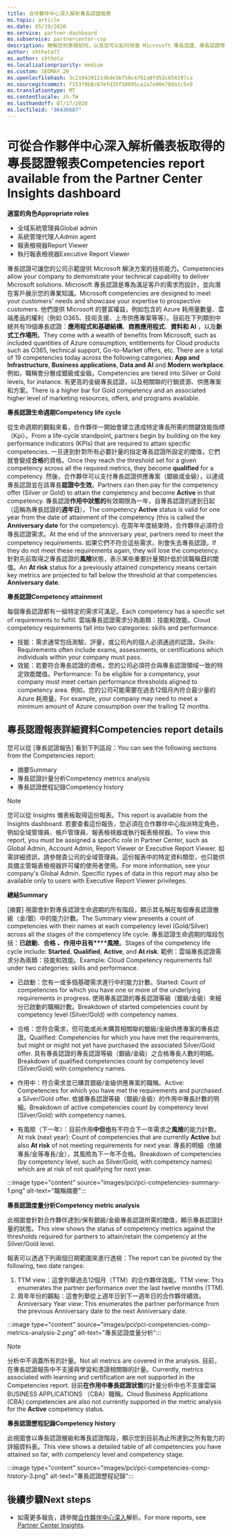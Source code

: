 ```yaml
---
title: 合作夥伴中心深入解析專長認證報表
ms.topic: article
ms.date: 05/19/2020
ms.service: partner-dashboard
ms.subservice: partnercenter-csp
description: 瞭解您的表現如何，以及您可以如何改善 Microsoft 專長認證、專長認證等級和優惠，以協助您提供 Microsoft 解決方案。
author: shthota77
ms.author: shthota
ms.localizationpriority: medium
ms.custom: SEOMAY.20
ms.openlocfilehash: 3c2194391214bde36f50c4792a0fd53c654197ca
ms.sourcegitcommit: 7153f0b8c67efd35f58695ca2a7e00e70da1c5e9
ms.translationtype: MT
ms.contentlocale: zh-TW
ms.lasthandoff: 07/17/2020
ms.locfileid: "86436687"
---
```

# <a name="competencies-report-available-from-the-partner-center-insights-dashboard"></a><span data-ttu-id="1a8ed-103">可從合作夥伴中心深入解析儀表板取得的專長認證報表</span><span class="sxs-lookup"><span data-stu-id="1a8ed-103">Competencies report available from the Partner Center Insights dashboard</span></span>

<span data-ttu-id="1a8ed-104">**適當的角色**</span><span class="sxs-lookup"><span data-stu-id="1a8ed-104">**Appropriate roles**</span></span>
- <span data-ttu-id="1a8ed-105">全域系統管理員</span><span class="sxs-lookup"><span data-stu-id="1a8ed-105">Global admin</span></span>
- <span data-ttu-id="1a8ed-106">系統管理代理人</span><span class="sxs-lookup"><span data-stu-id="1a8ed-106">Admin agent</span></span>
- <span data-ttu-id="1a8ed-107">報表檢視器</span><span class="sxs-lookup"><span data-stu-id="1a8ed-107">Report Viewer</span></span>
- <span data-ttu-id="1a8ed-108">執行報表檢視器</span><span class="sxs-lookup"><span data-stu-id="1a8ed-108">Executive Report Viewer</span></span>

<span data-ttu-id="1a8ed-109">專長認證可讓您的公司示範提供 Microsoft 解決方案的技術能力。</span><span class="sxs-lookup"><span data-stu-id="1a8ed-109">Competencies allow your company to demonstrate your technical capability to deliver Microsoft solutions.</span></span> <span data-ttu-id="1a8ed-110">Microsoft 專長認證是專為滿足客戶的需求而設計，並向潛在客戶展示您的專業知識。</span><span class="sxs-lookup"><span data-stu-id="1a8ed-110">Microsoft competencies are designed to meet your customers' needs and showcase your expertise to prospective customers.</span></span> <span data-ttu-id="1a8ed-111">他們提供 Microsoft 的豐富權益，例如包含的 Azure 耗用量數量、雲端產品的權利（例如 O365、技術支援、上市供應專案等等）。目前在下列類別中總共有19個專長認證：**應用程式和基礎結構**、**商務應用程式**、**資料和 AI** ，以及**新式工作場所**。</span><span class="sxs-lookup"><span data-stu-id="1a8ed-111">They come with a wealth of benefits from Microsoft, such as included quantities of Azure consumption, entitlements for Cloud products such as O365, technical support, Go-to-Market offers, etc. There are a total of 19 competencies today across the following categories: **App and Infrastructure**, **Business applications**, **Data and AI** and **Modern workplace**.</span></span> <span data-ttu-id="1a8ed-112">例如，職稱會分層成銀級或金級。</span><span class="sxs-lookup"><span data-stu-id="1a8ed-112">Competencies are tiered into Silver or Gold levels, for instance.</span></span> <span data-ttu-id="1a8ed-113">有更高的金級專長認證，以及相關聯的行銷資源、供應專案和方案。</span><span class="sxs-lookup"><span data-stu-id="1a8ed-113">There is a higher bar for Gold competency and an associated higher level of marketing resources, offers, and programs available.</span></span>  

<span data-ttu-id="1a8ed-114">**專長認證生命週期**</span><span class="sxs-lookup"><span data-stu-id="1a8ed-114">**Competency life cycle**</span></span>

<span data-ttu-id="1a8ed-115">從生命週期的觀點來看，合作夥伴一開始會建立達成特定專長所需的關鍵效能指標（Kpi）。</span><span class="sxs-lookup"><span data-stu-id="1a8ed-115">From a life-cycle standpoint, partners begin by building on the key performance indicators (KPIs) that are required to attain specific competencies.</span></span> <span data-ttu-id="1a8ed-116">一旦達到針對所有必要計量的指定專長認證所設定的閾值，它們就會變成**合格**的資格。</span><span class="sxs-lookup"><span data-stu-id="1a8ed-116">Once they reach the threshold set for a given competency across all the required metrics, they become **qualified** for a competency.</span></span> <span data-ttu-id="1a8ed-117">然後，合作夥伴可以支付專長認證供應專案（銀級或金級），以達成專長認證並在該專長**認證中生效**。</span><span class="sxs-lookup"><span data-stu-id="1a8ed-117">Partners can then pay for the competency offer (Silver or Gold) to attain the competency and become **Active** in that competency.</span></span> <span data-ttu-id="1a8ed-118">專長認證**作用中狀態的**有效期限為一年，自專長認證的達到日起（這稱為專長認證的**週年日**）。</span><span class="sxs-lookup"><span data-stu-id="1a8ed-118">The competency **Active** status is valid for one year from the date of attainment of the competency (this is called the **Anniversary date** for the competency).</span></span> <span data-ttu-id="1a8ed-119">在周年年度結束時，合作夥伴必須符合專長認證需求。</span><span class="sxs-lookup"><span data-stu-id="1a8ed-119">At the end of the anniversary year, partners need to meet the competency requirements.</span></span> <span data-ttu-id="1a8ed-120">如果它們不符合這些需求，則會失去專長認證。</span><span class="sxs-lookup"><span data-stu-id="1a8ed-120">If they do not meet these requirements again, they will lose the competency.</span></span> <span data-ttu-id="1a8ed-121">針對先前取得之專長認證的**風險**狀態，表示某些重要計量預計低於該職稱**日**的閾值。</span><span class="sxs-lookup"><span data-stu-id="1a8ed-121">An **At risk** status for a previously attained competency means certain key metrics are projected to fall below the threshold at that competencies **Anniversary date**.</span></span>

<span data-ttu-id="1a8ed-122">**專長認證**</span><span class="sxs-lookup"><span data-stu-id="1a8ed-122">**Competency attainment**</span></span>

<span data-ttu-id="1a8ed-123">每個專長認證都有一組特定的需求可滿足。</span><span class="sxs-lookup"><span data-stu-id="1a8ed-123">Each competency has a specific set of requirements to fulfill.</span></span> <span data-ttu-id="1a8ed-124">雲端專長認證需求分為兩類：技能和效能。</span><span class="sxs-lookup"><span data-stu-id="1a8ed-124">Cloud competency requirements fall into two categories: skills and performance.</span></span>

- <span data-ttu-id="1a8ed-125">技能：需求通常包括測驗、評量，或公司內的個人必須通過的認證。</span><span class="sxs-lookup"><span data-stu-id="1a8ed-125">Skills: Requirements often include exams, assessments, or certifications which individuals within your company must pass.</span></span>
- <span data-ttu-id="1a8ed-126">效能：若要符合專長認證的資格，您的公司必須符合與專長認證領域一致的特定效能閾值。</span><span class="sxs-lookup"><span data-stu-id="1a8ed-126">Performance: To be eligible for a competency, your company must meet certain performance thresholds aligned to competency area.</span></span> <span data-ttu-id="1a8ed-127">例如，您的公司可能需要在過去12個月內符合最少量的 Azure 耗用量。</span><span class="sxs-lookup"><span data-stu-id="1a8ed-127">For example, your company may need to meet a minimum amount of Azure consumption over the trailing 12 months.</span></span>

## <a name="competencies-report-details"></a><span data-ttu-id="1a8ed-128">專長認證報表詳細資料</span><span class="sxs-lookup"><span data-stu-id="1a8ed-128">Competencies report details</span></span>

<span data-ttu-id="1a8ed-129">您可以從 [專長認證報告] 看到下列區段：</span><span class="sxs-lookup"><span data-stu-id="1a8ed-129">You can see the following sections from the Competencies report:</span></span>

- <span data-ttu-id="1a8ed-130">摘要</span><span class="sxs-lookup"><span data-stu-id="1a8ed-130">Summary</span></span>
- <span data-ttu-id="1a8ed-131">專長認證計量分析</span><span class="sxs-lookup"><span data-stu-id="1a8ed-131">Competency metrics analysis</span></span>
- <span data-ttu-id="1a8ed-132">專長認證歷程記錄</span><span class="sxs-lookup"><span data-stu-id="1a8ed-132">Competency history</span></span>

 > [!NOTE]
 > <span data-ttu-id="1a8ed-133">您可以從 Insights 儀表板取得這份報表。</span><span class="sxs-lookup"><span data-stu-id="1a8ed-133">This report is available from the Insights dashboard.</span></span> <span data-ttu-id="1a8ed-134">若要查看這份報告，您必須在合作夥伴中心指派特定角色，例如全域管理員、帳戶管理員、報表檢視器或執行報表檢視器。</span><span class="sxs-lookup"><span data-stu-id="1a8ed-134">To view this report, you must be assigned a specific role in Partner Center, such as Global Admin, Account Admin, Report Viewer or Executive Report Viewer.</span></span> <span data-ttu-id="1a8ed-135">如需詳細資訊，請參閱貴公司的全域管理員。這份報表中的特定資料類型，也只能供具備主管報表檢視器許可權的使用者使用。</span><span class="sxs-lookup"><span data-stu-id="1a8ed-135">For more information, see your company's Global Admin. Specific types of data in this report may also be available only to users with Executive Report Viewer privileges.</span></span>

<span data-ttu-id="1a8ed-136">**總結**</span><span class="sxs-lookup"><span data-stu-id="1a8ed-136">**Summary**</span></span>

<span data-ttu-id="1a8ed-137">[摘要] 視圖會針對專長認證生命週期的所有階段，顯示其名稱在每個專長認證層級（金/銀）中的能力計數。</span><span class="sxs-lookup"><span data-stu-id="1a8ed-137">The Summary view presents a count of competencies with their names at each competency level (Gold/Silver) across all the stages of the competency life cycle.</span></span> <span data-ttu-id="1a8ed-138">專長認證生命週期的階段包括：**已啟動**、**合格** **、作用中且有\*\*\*\*風險**。</span><span class="sxs-lookup"><span data-stu-id="1a8ed-138">Stages of the competency life cycle include: **Started**, **Qualified**, **Active**, and **At risk**.</span></span> <span data-ttu-id="1a8ed-139">範例：雲端專長認證需求分為兩類：技能和效能。</span><span class="sxs-lookup"><span data-stu-id="1a8ed-139">Example: Cloud Competency requirements fall under two categories: skills and performance.</span></span>

- <span data-ttu-id="1a8ed-140">已啟動：您有一或多個基礎需求進行中的能力計數。</span><span class="sxs-lookup"><span data-stu-id="1a8ed-140">Started: Count of competencies for which you have one or more of the underlying requirements in progress.</span></span>
<span data-ttu-id="1a8ed-141">使用專長認證的專長認證等級（銀級/金級）來細分已啟動的職稱計數。</span><span class="sxs-lookup"><span data-stu-id="1a8ed-141">Breakdown of started competencies count by competency level (Silver/Gold) with competency names.</span></span>

- <span data-ttu-id="1a8ed-142">合格：您符合需求，但可能或尚未購買相關聯的銀級/金級供應專案的專長認證。</span><span class="sxs-lookup"><span data-stu-id="1a8ed-142">Qualified: Competencies for which you have met the requirements, but might or might not yet have purchased the associated Silver/Gold offer.</span></span> <span data-ttu-id="1a8ed-143">具有專長認證的專長認證等級（銀級/金級）之合格專長人數的明細。</span><span class="sxs-lookup"><span data-stu-id="1a8ed-143">Breakdown of qualified competencies count by competency level (Silver/Gold) with competency names.</span></span>

- <span data-ttu-id="1a8ed-144">作用中：符合需求並已購買銀級/金級供應專案的職稱。</span><span class="sxs-lookup"><span data-stu-id="1a8ed-144">Active: Competencies for which you have met the requirements and purchased a Silver/Gold offer.</span></span> <span data-ttu-id="1a8ed-145">依據專長認證等級（銀級/金級）的作用中專長計數的明細。</span><span class="sxs-lookup"><span data-stu-id="1a8ed-145">Breakdown of active competencies count by competency level (Silver/Gold) with competency names.</span></span>

- <span data-ttu-id="1a8ed-146">有風險（下一年）：目前作用**中但也**有不符合下一年需求之**風險**的能力計數。</span><span class="sxs-lookup"><span data-stu-id="1a8ed-146">At risk (next year): Count of competencies that are currently **Active** but also **At risk** of not meeting requirements for next year.</span></span>
<span data-ttu-id="1a8ed-147">專長的明細（依據專長/金等專長/金），其風險為下一年不合格。</span><span class="sxs-lookup"><span data-stu-id="1a8ed-147">Breakdown of competencies (by competency level, such as Silver/Gold, with competency names) which are at risk of not qualifying for next year.</span></span>

:::image type="content" source="images/pci/pci-competencies-summary-1.png" alt-text="職稱摘要":::

<span data-ttu-id="1a8ed-149">**專長認證度量分析**</span><span class="sxs-lookup"><span data-stu-id="1a8ed-149">**Competency metric analysis**</span></span>

<span data-ttu-id="1a8ed-150">此視圖會針對合作夥伴達到/保有銀級/金級專長認證所需的閾值，顯示專長認證計量的狀態。</span><span class="sxs-lookup"><span data-stu-id="1a8ed-150">This view shows the status of competency metrics against the thresholds required for partners to attain/retain the competency at the Silver/Gold level.</span></span> 

<span data-ttu-id="1a8ed-151">報表可以透過下列兩個日期範圍來進行透視：</span><span class="sxs-lookup"><span data-stu-id="1a8ed-151">The report can be pivoted by the following, two date ranges:</span></span>

1. <span data-ttu-id="1a8ed-152">TTM view：這會列舉過去12個月（TTM）的合作夥伴效能。</span><span class="sxs-lookup"><span data-stu-id="1a8ed-152">TTM view: This enumerates the partner performance over the last twelve months (TTM).</span></span>
2. <span data-ttu-id="1a8ed-153">周年年份的觀點：這會列舉從上週年日到下一週年日的合作夥伴績效。</span><span class="sxs-lookup"><span data-stu-id="1a8ed-153">Anniversary Year view: This enumerates the partner performance from the previous Anniversary date to the next Anniversary date.</span></span>

:::image type="content" source="images/pci/pci-competencies-comp-metrics-analysis-2.png" alt-text="專長認證度量分析":::

> [!NOTE]
 > <span data-ttu-id="1a8ed-155">分析中不涵蓋所有的計量。</span><span class="sxs-lookup"><span data-stu-id="1a8ed-155">Not all metrics are covered in the analysis.</span></span> <span data-ttu-id="1a8ed-156">目前，在專長認證報告中不支援與學習和憑證相關聯的計量。</span><span class="sxs-lookup"><span data-stu-id="1a8ed-156">Currently, metrics associated with learning and certification are not supported in the Competencies report.</span></span> <span data-ttu-id="1a8ed-157">目前**在作用中專長認證狀態**的計量分析中也不支援雲端 BUSINESS APPLICATIONS （CBA）職稱。</span><span class="sxs-lookup"><span data-stu-id="1a8ed-157">Cloud Business Applications (CBA) competencies are also not currently supported in the metric analysis for the **Active** competency status.</span></span>

<span data-ttu-id="1a8ed-158">**專長認證歷程記錄**</span><span class="sxs-lookup"><span data-stu-id="1a8ed-158">**Competency history**</span></span>

<span data-ttu-id="1a8ed-159">此視圖會以專長認證層級和專長認證階段，顯示您到目前為止所達到之所有能力的詳細資料表。</span><span class="sxs-lookup"><span data-stu-id="1a8ed-159">This view shows a detailed table of all competencies you have attained so far, with competency level and competency stage.</span></span>

:::image type="content" source="images/pci/pci-competencies-comp-history-3.png" alt-text="專長認證歷程記錄":::

## <a name="next-steps"></a><span data-ttu-id="1a8ed-161">後續步驟</span><span class="sxs-lookup"><span data-stu-id="1a8ed-161">Next steps</span></span>

- <span data-ttu-id="1a8ed-162">如需更多報告，請參閱[合作夥伴中心深入](partner-center-insights.md)解析。</span><span class="sxs-lookup"><span data-stu-id="1a8ed-162">For more reports, see [Partner Center Insights](partner-center-insights.md).</span></span>
